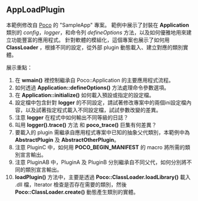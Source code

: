 ﻿AppLoadPlugin
-------------

本範例修改自 [Poco](http://pocoproject.org/) 的 "SampleApp" 專案。 範例中展示了封裝在 **Application** 類別的 *config*，*logger*，和命令列 *defineOptions* 方法，以及如何優雅地用來建立功能豐富的應用程式。 針對軟體的模組化，這個專案也展示了如何用 **ClassLoader** ，根據不同的設定，從外部 plugin 動態載入、建立對應的類別實體。

展示重點：

1. 在 **wmain()** 裡控制繼承自 Poco::Application 的主要應用程式流程。
2. 如何透過 **Application::defineOptions()** 方法處理命令參數選項。
3. 在 **Application::initialize()** 如何載入預設或指定的設定檔。
4. 設定檔中包含針對 **logger** 的不同設定，請試著修改專案中的兩個ini設定檔內容，以及試著指定程式載入不同設定檔，試試參數改變的差異。
5. 注意 **logger** 在程式中如何輸出不同等級的日誌？
6. 叫用 **logger().trace()** 方法 和 **poco_trace()** 巨集有何差異？
5. 要載入的 plugin 需繼承自應用程式專案中已知的抽象父代類別，本範例中為 **AbstractPlugin** 及 **AbstractOtherPlugin**。
6. 注意 PluginC 中，如何用 **POCO_BEGIN_MANIFEST** 的 macro 將所需的類別宣言輸出。
7. 注意 PluginAB 中，PluginA 及 PluginB 分別繼承自不同父代，如何分別將不同的類別宣言輸出。
8. **loadPlugin()** 方法中，主要是透過 **Poco::ClassLoader.loadLibrary()** 載入 .dll 檔，Iterator 檢查是否存在需要的類別，然後 **Poco::ClassLoader.create()** 動態產生類別的實體。
